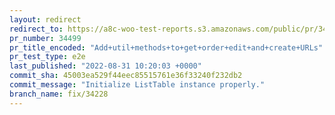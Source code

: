 ```yaml
---
layout: redirect
redirect_to: https://a8c-woo-test-reports.s3.amazonaws.com/public/pr/34499/e2e/index.html
pr_number: 34499
pr_title_encoded: "Add+util+methods+to+get+order+edit+and+create+URLs"
pr_test_type: e2e
last_published: "2022-08-31 10:20:03 +0000"
commit_sha: 45003ea529f44eec85515761e36f33240f232db2
commit_message: "Initialize ListTable instance properly."
branch_name: fix/34228
---
```

